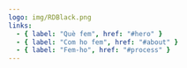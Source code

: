 ```yaml
---
logo: img/RDBlack.png
links:
  - { label: "Què fem", href: "#hero" }
  - { label: "Com ho fem", href: "#about" }
  - { label: "Fem-ho", href: "#process" }
---
```

